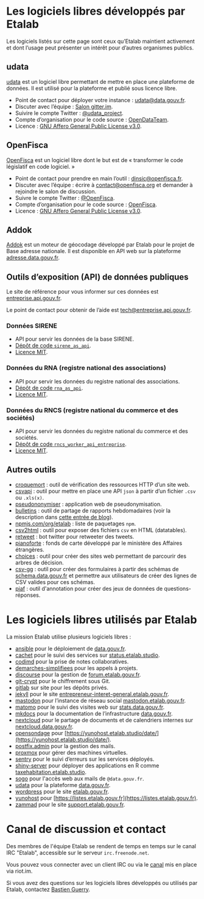 # Les logiciels libres développés par Etalab

Les logiciels listés sur cette page sont ceux qu’Etalab maintient activement et dont l’usage peut présenter un intérêt pour d’autres organismes publics.

## udata

[udata](https://getudata.org) est un logiciel libre permettant de mettre en place une plateforme de données. Il est utilisé pour la plateforme [](https://data.gouv.fr) et publié sous licence libre.

- Point de contact pour déployer votre instance : [udata@data.gouv.fr](mailto:udata@data.gouv.fr).
- Discuter avec l’équipe : [Salon gitter.im](https://gitter.im/opendatateam/udata).
- Suivire le compte Twitter : [@udata_project](https://twitter.com/udata_project).
- Compte d’organisation pour le code source : [OpenDataTeam](https://github.com/opendatateam/).
- Licence : [GNU Affero General Public License v3.0](https://github.com/opendatateam/udata/blob/master/LICENSE).

## OpenFisca

[OpenFisca](https://openfisca.org/fr/) est un logiciel libre dont le but est de « transformer le code législatif en code logiciel. »

- Point de contact pour prendre en main l’outil : [dinsic@openfisca.fr](mailto:dinsic@openfisca.fr).
- Discuter avec l’équipe : écrire à [contact@openfisca.org](mailto:contact@openfisca.org) et demander à rejoindre le salon de discussion.
- Suivre le compte Twitter : [@OpenFisca](https://twitter.com/OpenFisca).
- Compte d’organisation pour le code source : [OpenFisca](https://github.com/openfisca/).
- Licence : [GNU Affero General Public License v3.0](https://github.com/openfisca/openfisca-core/blob/master/LICENSE).

## Addok

[Addok](https://github.com/addok/addok) est un moteur de géocodage développé par Etalab pour le projet de Base adresse nationale. Il est disponible en API web sur la plateforme [adresse.data.gouv.fr](https://adresse.data.gouv.fr/tools).

## Outils d’exposition (API) de données publiques

Le site de référence pour vous informer sur ces données est [entreprise.api.gouv.fr](https://entreprise.api.gouv.fr).

Le point de contact pour obtenir de l’aide est [tech@entreprise.api.gouv.fr](mailto:tech@entreprise.api.gouv.fr).

### Données SIRENE

- API pour servir les données de la base SIRENE.
- [Dépôt de code `sirene_as_api`](https://github.com/etalab/sirene_as_api).
- [Licence MIT](https://github.com/etalab/sirene_as_api/blob/master/LICENSE).

### Données du RNA (registre national des associations)

- API pour servir les données du registre national des associations.
- [Dépôt de code `rna_as_api`](https://github.com/etalab/rna_as_api).
- [Licence MIT](https://github.com/etalab/rna_as_api/blob/master/LICENSE).

### Données du RNCS (registre national du commerce et des sociétés)

- API pour servir les données du registre national du commerce et des sociétés.
- [Dépôt de code `rncs_worker_api_entreprise`](https://github.com/etalab/rncs_worker_api_entreprise).
- [Licence MIT](https://github.com/etalab/rncs_worker_api_entreprise/blob/master/LICENSE).

## Autres outils

- [croquemort](https://github.com/opendatateam/croquemort) : outil de vérification des ressources HTTP d’un site web.
- [csvapi](https://github.com/opendatateam/csvapi) : outil pour mettre en place une API `json` à partir d’un fichier `.csv` ou `.xls(x)`.
- [pseudononymiser](https://github.com/etalab/pseudononymizer/) : application web de pseudonymisation.
- [bulletins](https://github.com/entrepreneur-interet-general/bulletins) : outil de partage de rapports hebdomadaires (voir la description dans [cette entrée de blog](https://entrepreneur-interet-general.etalab.gouv.fr/blog/2019/07/03/bulletins-outil-retrospective-hebdomadaire.html)).
- [npmjs.com/org/etalab](https://www.npmjs.com/org/etalab) : liste de paquetages `npm`.
- [csv2html](https://github.com/etalab/csv2html) : outil pour exposer des fichiers `csv` en HTML (datatables).
- [retweet](https://github.com/etalab/retweet) : bot twitter pour retweeter des tweets.
- [pianoforte](https://github.com/tilery/pianoforte) : fonds de carte développé par le ministère des Affaires étrangères.
- [choices](https://github.com/etalab/choices) : outil pour créer des sites web permettant de parcourir des arbres de décision.
- [csv-gg](https://github.com/etalab/csv-gg) : outil pour créer des formulaires à partir des schémas de [schema.data.gouv.fr](https://schema.data.gouv.fr) et permettre aux utilisateurs de créer des lignes de CSV valides pour ces schémas.
- [piaf](https://github.com/etalab/piaf) : outil d'annotation pour créer des jeux de données de questions-réponses.

# Les logiciels libres utilisés par Etalab

La mission Etalab utilise plusieurs logiciels libres :

- [ansible](https://www.ansible.com) pour le déploiement de [data.gouv.fr](https://data.gouv.fr).
- [cachet](https://cachethq.io) pour le suivi des services sur [status.etalab.studio](https://status.etalab.studio).
- [codimd](https://demo.codimd.org) pour la prise de notes collaboratives.
- [demarches-simplifiees](https://github.com/betagouv/demarches-simplifiees.fr) pour les appels à projets.
- [discourse](https://discourse.org) pour la gestion de [forum.etalab.gouv.fr](https://forum.etalab.gouv.fr).
- [git-crypt](https://github.com/AGWA/git-crypt) pour le chiffrement sous Git.
- [gitlab](https://about.gitlab.com) sur site pour les dépôts privés.
- [jekyll](https://jekyllrb.com) pour le site [entrepreneur-interet-general.etalab.gouv.fr](https://entrepreneur-interet-general.etalab.gouv.fr).
- [mastodon](https://joinmastodon.org) pour l’instance de réseau social [mastodon.etalab.gouv.fr](https://mastodon.etalab.gouv.fr).
- [matomo](https://matomo.org) pour le suivi des visites web sur [stats.data.gouv.fr](https://stats.data.gouv.fr).
- [mkdocs](https://www.mkdocs.org) pour la documentation de l’infrastructure [data.gouv.fr](https://data.gouv.fr).
- [nextcloud](https://nextcloud.com) pour le partage de documents et de calendriers internes sur [nextcloud.data.gouv.fr](https://nextcloud.data.gouv.fr).
- [opensondage](https://forum.yunohost.org/t/official-app-opensondage/4348) pour [https://yunohost.etalab.studio/date/](https://yunohost.etalab.studio/date/).
- [postfix.admin](http://postfixadmin.sourceforge.net) pour la gestion des mails.
- [proxmox](https://www.proxmox.com) pour gérer des machines virtuelles.
- [sentry](https://sentry.io) pour le suivi d’erreurs sur les services déployés.
- [shiny-server](https://www.rstudio.com/products/shiny/shiny-server) pour déployer des applications en R comme [taxehabitation.etalab.studio](http://taxehabitation.etalab.studio).
- [sogo](https://sogo.nu) pour l'accès web aux mails de `@data.gouv.fr`.
- [udata](https://getudata.org) pour la plateforme [data.gouv.fr](https://www.data.gouv.fr).
- [wordpress](https://fr.wordpress.org) pour le site [etalab.gouv.fr](https://www.etalab.gouv.fr).
- [yunohost](https://yunohost.org) pour [https://listes.etalab.gouv.fr](https://listes.etalab.gouv.fr).
- [zammad](https://zammad.org/) pour le site [support.etalab.gouv.fr](https://support.etalab.gouv.fr).

# Canal de discussion et contact

Des membres de l'équipe Etalab se rendent de temps en temps sur le canal IRC "Etalab", accessible sur le serveur `irc.freenode.net`.

Vous pouvez vous connecter avec un client IRC ou via le [canal](https://riot.im/app/#/room/#freenode_#etalab:matrix.org) mis en place via riot.im.

Si vous avez des questions sur les logiciels libres développés ou utilisés par Etalab, contactez [Bastien Guerry](mailto:bastien.guerry@data.gouv.fr).
